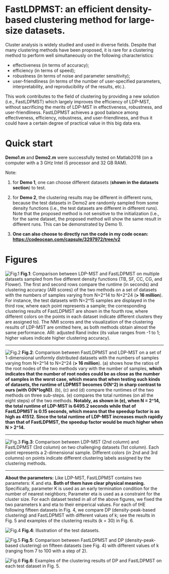 # FastLDPMST: an efficient density-based clustering method for large-size datasets.
Cluster analysis is widely studied and used in diverse
fields. Despite that
many clustering methods have been proposed, it is rare for a clustering
method to perform well simultaneously on the following characteristics:  
* effectiveness (in terms of accuracy);
* efficiency (in terms of speed);
* robustness (in terms of noise and parameter sensitivity);
* user-friendliness (in terms of the number of user-specified parameters,
interpretability, and reproducibility of the results, etc.). 

This work contributes to the field of clustering by providing a new solution (i.e., FastLDPMST) which largely improves the efficiency of LDP-MST, without sacrificing the merits of LDP-MST in effectiveness, robustness, and user-friendliness. 
FastLDPMST achieves a good balance among effectiveness, efficiency, robustness, and user-friendliness, and thus it could
have a certain degree of practical value in this big data era.

# Quick start
**Demo1.m** and **Demo2.m** were successfully tested on Matlab2018 (on a computer with a 3 GHz Intel i5 processor and 32 GB RAM). 

Note: 

1) for **Demo 1**, one can choose different datasets (**shown in the datasets section**) to test.

2) for **Demo 2**, the clustering results may be different in different runs, because the test datasets in Demo2 are randomly sampled from some density functions (i.e., the test datasets are different in different runs). Note that the proposed method is not sensitive to the initialization (i.e., for the same dataset, the proposed method will show the same result in different runs. This can be demonstrated by Demo 1). 

3) **One can also choose to directly run the code in my code ocean: https://codeocean.com/capsule/3297972/tree/v2**

# Figures

![Fig.1](https://github.com/Teng-Qiu-Clustering/FastLDPMST/blob/main/LDPMST-vs-FastLDPMST_on_TB_SF_CC_CG_Flower.png)
**Fig.1**: Comparison between LDP-MST and FastLDPMST on multiple datasets sampled from five different density functions (TB, SF, CC, CG, and Flower). The first and second rows compare the runtime (in seconds) and clustering accuracy
(ARI scores) of the two methods on a set of datasets with the numbers of samples varying from N=2^14 to N=2^24 (**> 16 million**). For instance, the test datasets with N=2^15 samples are displayed in the third row, where each point represents a sample; the corresponding clustering results of FastLDPMST are shown in the fourth row, where different colors on the points in each dataset indicate different clusters they are assigned to). The NMI scores and the visualization of the clustering results of LDP-MST are omitted here, as both methods obtain almost the same performance. ARI: adjusted Rand index (its value ranges
from -1 to 1; higher values
indicate higher clustering accuracy). 
  
 
****

![Fig.2](https://github.com/Teng-Qiu-Clustering/FastLDPMST/blob/main/One_Dim_Uniform_V2.png)
**Fig.2**: Comparison between FastLDPMST and LDP-MST on a set of 1-dimensional uniformly distributed datasets with the numbers of samples varying from N=2^14 to N=2^24 (**> 16 million**). (a) shows how the ratios of the root nodes of the two methods vary with the number of samples, **which indicates that the number of root nodes could be as close as the number of samples in the worst case, which means that when testing such kinds of datasets, the runtime of LDPMST becomes O(N^2) in sharp contrast to ours (with O(N*logN))**. (b), (c) and (d) compare the runtimes of the two methods on three sub-steps. (e) compares the total runtimes (on all the eight steps) of the two methods. **Notably, as shown in (e), when N = 2^14, the total runtime of LDP-MST is 6495.2 seconds while that of FastLDPMST is 0.15 seconds, which means that the speedup factor is as high as 41512. Since the total runtime of LDP-MST increases much rapidly than that of FastLDPMST, the speedup factor would be much higher when N > 2^14.**

 
 **** 
 
 ![Fig.3](https://github.com/Teng-Qiu-Clustering/FastLDPMST/blob/main/LDPMST-vs-FastLDPMST_on_GSC.png)
**Fig.3**: Comparison between LDP-MST (2nd column) and FastLDPMST (3rd column)
on two challenging datasets (1st column). Each point represents a 2-dimensional sample. Different colors (in 2nd and 3rd columns) on points indicate different clustering labels assigned by the clustering methods. 
 
  **** 
**About the parameters:** Like LDP-MST, FastLDPMST contains two
parameters: K and eta. **Both of them have clear physical meaning.** Specifically, parameter K is used as an early
termination condition for the number of nearest neighbors; Parameter
eta is used as a constraint for the cluster size. For each dataset tested in all of the above figures, we fixed the two parameters k and eta to their emperical values. For each of tHE following fifteen datasets in Fig. 4, we compare DP (density-peak-based clustering) and FastLDPMST with different values of k; see the results in Fig. 5 and examples of the clustering results (k = 30) in Fig. 6. 

 ![Fig.4](https://github.com/Teng-Qiu-Clustering/FastLDPMST/blob/main/Plot_of_Synthetic_datasets.png)
**Fig.4**: Illustration of the test datasets. 

 ![Fig.5](https://github.com/Teng-Qiu-Clustering/FastLDPMST/blob/main/CompareFastLDPMST_and_DP_with_diff_parameters_V2.png)
**Fig.5**: Comparison between FastLDPMST and DP (density-peak-based clustering) on fifteen datasets (see Fig. 4) with different values of k (ranging from 7 to 100 with a step of 2). 

![Fig.6](https://github.com/Teng-Qiu-Clustering/FastLDPMST/blob/main/Result_of_FastLDPMST_DP_with_k_30.png)
**Fig.6**: Examples of the clustering results of DP and FastLDPMST on each test dataset in Fig. 5. 
